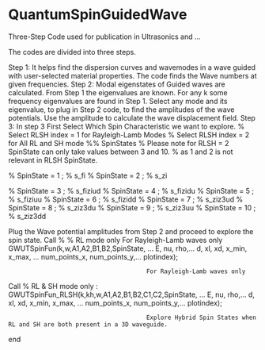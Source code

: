 # QuantumSpinGuidedWave
Three-Step Code used for publication in Ultrasonics and ...

The codes are divided into three steps. 

Step 1: It helps find the dispersion curves and wavemodes in a wave guided with user-selected material properties. The code finds the Wave numbers at given frequencies. 
Step 2: Modal eigenstates of Guided waves are calculated. From Step 1 the eigenvalues are known. For any k some frequency eigenvalues are found in Step 1. Select any mode and its eigenvalue, to plug in Step 2 code, to find the amplitudes of the wave potentials. Use the amplitude to calculate the wave displacement field. 
Step 3: In step 3 First Select Which Spin Characteristic we want to explore. 
% Select RLSH  index = 1 for Rayleigh-Lamb Modes 
% Select RLSH index = 2 for All RL and SH mode 
%% SpinStates
% Please note for RLSH = 2 SpinState can only take values between 3 and 10.
% as 1 and 2 is not relevant in RLSH SpinState. 

% SpinState = 1 ; % s_fi
% SpinState = 2 ; % s_zi

% SpinState = 3 ; % s_fiziud
% SpinState = 4 ; % s_fizidu
% SpinState = 5 ; % s_fiziuu
% SpinState = 6 ; % s_fizidd
% SpinState = 7 ; % s_ziz3ud
% SpinState = 8 ; % s_ziz3du
% SpinState = 9 ; % s_ziz3uu
% SpinState = 10 ; % s_ziz3dd

Plug the Wave potential amplitudes from Step 2 and proceed to explore the spin state. 
Call 
    % % RL mode only For Rayleigh-Lamb waves only 
    GWUTSpinFun(k,w,A1,A2,B1,B2,SpinState, ...
                                           E, nu, rho,...
                                           d, xl, xd, x_min, x_max, ...
                                           num_points_x, num_points_y,...
                                           plotindex);
                                           
                                           For Rayleigh-Lamb waves only 
Call 
    % RL & SH mode only : 
    GWUTSpinFun_RLSH(k,kh,w,A1,A2,B1,B2,C1,C2,SpinState, ...
                                           E, nu, rho,...
                                           d, xl, xd, x_min, x_max, ...
                                           num_points_x, num_points_y,...
                                           plotindex);

                                           Explore Hybrid Spin States when RL and SH are both present in a 3D waveguide. 
end
